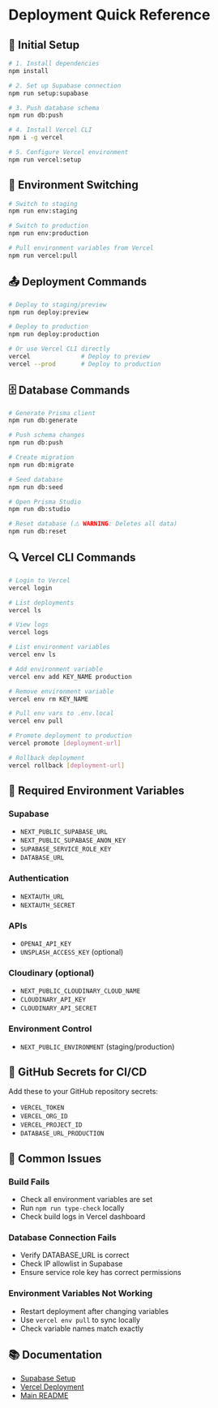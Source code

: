 # Deployment Quick Reference

## 🚀 Initial Setup

```bash
# 1. Install dependencies
npm install

# 2. Set up Supabase connection
npm run setup:supabase

# 3. Push database schema
npm run db:push

# 4. Install Vercel CLI
npm i -g vercel

# 5. Configure Vercel environment
npm run vercel:setup
```

## 🔄 Environment Switching

```bash
# Switch to staging
npm run env:staging

# Switch to production  
npm run env:production

# Pull environment variables from Vercel
npm run vercel:pull
```

## 📤 Deployment Commands

```bash
# Deploy to staging/preview
npm run deploy:preview

# Deploy to production
npm run deploy:production

# Or use Vercel CLI directly
vercel              # Deploy to preview
vercel --prod       # Deploy to production
```

## 🗄️ Database Commands

```bash
# Generate Prisma client
npm run db:generate

# Push schema changes
npm run db:push

# Create migration
npm run db:migrate

# Seed database
npm run db:seed

# Open Prisma Studio
npm run db:studio

# Reset database (⚠️ WARNING: Deletes all data)
npm run db:reset
```

## 🔍 Vercel CLI Commands

```bash
# Login to Vercel
vercel login

# List deployments
vercel ls

# View logs
vercel logs

# List environment variables
vercel env ls

# Add environment variable
vercel env add KEY_NAME production

# Remove environment variable
vercel env rm KEY_NAME

# Pull env vars to .env.local
vercel env pull

# Promote deployment to production
vercel promote [deployment-url]

# Rollback deployment
vercel rollback [deployment-url]
```

## 🔐 Required Environment Variables

### Supabase
- `NEXT_PUBLIC_SUPABASE_URL`
- `NEXT_PUBLIC_SUPABASE_ANON_KEY`
- `SUPABASE_SERVICE_ROLE_KEY`
- `DATABASE_URL`

### Authentication
- `NEXTAUTH_URL`
- `NEXTAUTH_SECRET`

### APIs
- `OPENAI_API_KEY`
- `UNSPLASH_ACCESS_KEY` (optional)

### Cloudinary (optional)
- `NEXT_PUBLIC_CLOUDINARY_CLOUD_NAME`
- `CLOUDINARY_API_KEY`
- `CLOUDINARY_API_SECRET`

### Environment Control
- `NEXT_PUBLIC_ENVIRONMENT` (staging/production)

## 📝 GitHub Secrets for CI/CD

Add these to your GitHub repository secrets:
- `VERCEL_TOKEN`
- `VERCEL_ORG_ID`
- `VERCEL_PROJECT_ID`
- `DATABASE_URL_PRODUCTION`

## 🚨 Common Issues

### Build Fails
- Check all environment variables are set
- Run `npm run type-check` locally
- Check build logs in Vercel dashboard

### Database Connection Fails
- Verify DATABASE_URL is correct
- Check IP allowlist in Supabase
- Ensure service role key has correct permissions

### Environment Variables Not Working
- Restart deployment after changing variables
- Use `vercel env pull` to sync locally
- Check variable names match exactly

## 📚 Documentation

- [Supabase Setup](./SUPABASE_CONNECTION_GUIDE.md)
- [Vercel Deployment](./VERCEL_DEPLOYMENT_GUIDE.md)
- [Main README](./README.md)
